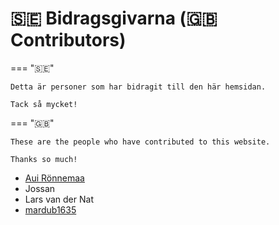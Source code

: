 # 🇸🇪 Bidragsgivarna (🇬🇧 Contributors)

=== "🇸🇪"

    Detta är personer som har bidragit till den här hemsidan.

    Tack så mycket!

=== "🇬🇧"

    These are the people who have contributed to this website.

    Thanks so much!

- [Aui Rönnemaa](https://github.com/auironnemaa)
- Jossan
- Lars van der Nat
- [mardub1635](https://github.com/mardub1635)
